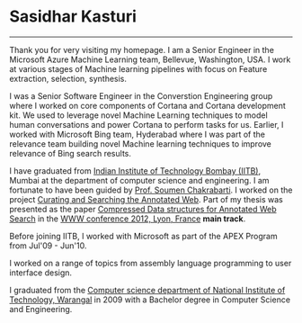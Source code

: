 # Sasidhar Kasturi

-------

Thank you for very visiting my homepage. I am a Senior Engineer in the Microsoft Azure Machine Learning team, Bellevue, Washington, USA. I work at various stages of Machine learning pipelines with focus on Feature extraction, selection, synthesis.

I was a Senior Software Engineer in the Converstion Engineering group where I worked on core components of Cortana and Cortana development kit. We used to leverage novel Machine Learning techniques to model human conversations and power Cortana to perform tasks for us. Earlier,  I worked with Microsoft Bing team, Hyderabad where I was part of the relevance team building novel Machine learning techniques to improve relevance of Bing search results.

I have graduated from [Indian Institute of Technology Bombay (IITB)](http://www.iitb.ac.in), Mumbai at the department of computer science and engineering. I am fortunate to have been guided by [Prof. Soumen Chakrabarti](http://www.cse.iitb.ac.in/~soumen). I worked on the project [Curating and Searching the Annotated Web](https://www.cse.iitb.ac.in/~soumen/doc/CSAW/). Part of my thesis was presented as the paper [Compressed Data structures for Annotated Web Search](https://www.cse.iitb.ac.in/~soumen/doc/www2012/Cads.pdf) in the [WWW conference 2012, Lyon, France](http://www2012.wwwconference.org/) **main track**.

Before joining IITB, I worked with Microsoft as part of the APEX Program from Jul'09 - Jun'10.

I worked on a range of topics from assembly language programming to user interface design.

I graduated from the [Computer science department of National Institute of Technology, Warangal](https://www.nitw.ac.in/department/cse/) in 2009 with a Bachelor degree in Computer Science and Engineering.
